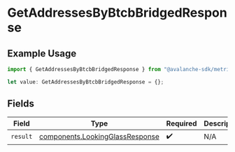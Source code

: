 # GetAddressesByBtcbBridgedResponse

## Example Usage

```typescript
import { GetAddressesByBtcbBridgedResponse } from "@avalanche-sdk/metrics/models/operations";

let value: GetAddressesByBtcbBridgedResponse = {};
```

## Fields

| Field                                                                              | Type                                                                               | Required                                                                           | Description                                                                        |
| ---------------------------------------------------------------------------------- | ---------------------------------------------------------------------------------- | ---------------------------------------------------------------------------------- | ---------------------------------------------------------------------------------- |
| `result`                                                                           | [components.LookingGlassResponse](../../models/components/lookingglassresponse.md) | :heavy_check_mark:                                                                 | N/A                                                                                |